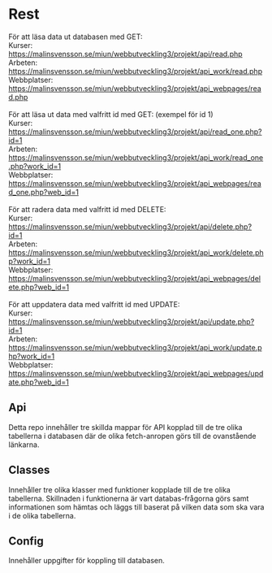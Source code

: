 # Rest
För att läsa data ut databasen med GET: <br/>
Kurser: https://malinsvensson.se/miun/webbutveckling3/projekt/api/read.php <br/>
Arbeten: https://malinsvensson.se/miun/webbutveckling3/projekt/api_work/read.php <br/>
Webbplatser: https://malinsvensson.se/miun/webbutveckling3/projekt/api_webpages/read.php <br/>
<br/>
För att läsa ut data med valfritt id med GET: (exempel för id 1) <br/> 
Kurser: https://malinsvensson.se/miun/webbutveckling3/projekt/api/read_one.php?id=1 <br/>
Arbeten: https://malinsvensson.se/miun/webbutveckling3/projekt/api_work/read_one.php?work_id=1 <br/>
Webbplatser: https://malinsvensson.se/miun/webbutveckling3/projekt/api_webpages/read_one.php?web_id=1 <br/>
<br/>
För att radera data med valfritt id med DELETE: <br/>
Kurser: https://malinsvensson.se/miun/webbutveckling3/projekt/api/delete.php?id=1 <br/>
Arbeten: https://malinsvensson.se/miun/webbutveckling3/projekt/api_work/delete.php?work_id=1 <br/>
Webbplatser: https://malinsvensson.se/miun/webbutveckling3/projekt/api_webpages/delete.php?web_id=1 <br/>
<br/>
För att uppdatera data med valfritt id med UPDATE:  <br/>
Kurser: https://malinsvensson.se/miun/webbutveckling3/projekt/api/update.php?id=1 <br/>
Arbeten: https://malinsvensson.se/miun/webbutveckling3/projekt/api_work/update.php?work_id=1 <br/>
Webbplatser: https://malinsvensson.se/miun/webbutveckling3/projekt/api_webpages/update.php?web_id=1 <br/>

## Api 
Detta repo innehåller tre skillda mappar för API kopplad till de tre olika tabellerna i databasen där de olika fetch-anropen görs till de ovanstående länkarna. 

## Classes 
Innehåller tre olika klasser med funktioner kopplade till de tre olika tabellerna. 
Skillnaden i funktionerna är vart databas-frågorna görs samt informationen som hämtas och läggs till baserat på vilken data som ska vara i de olika tabellerna. 

## Config 
Innehåller uppgifter för koppling till databasen. 
